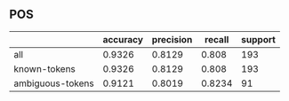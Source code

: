 
## POS

|                  | accuracy | precision | recall | support |
|------------------|----------|-----------|--------|---------|
| all              | 0.9326   | 0.8129    | 0.808  | 193     |
| known-tokens     | 0.9326   | 0.8129    | 0.808  | 193     |
| ambiguous-tokens | 0.9121   | 0.8019    | 0.8234 | 91      |

